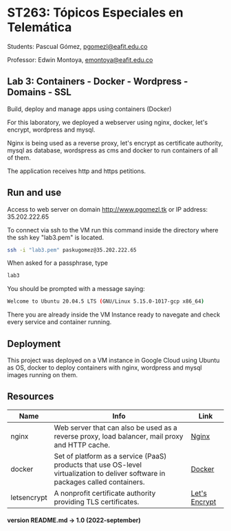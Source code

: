 # ST263: Tópicos Especiales en Telemática
Students: Pascual Gómez, pgomezl@eafit.edu.co

Professor: Edwin Montoya, emontoya@eafit.edu.co

## Lab 3: Containers - Docker - Wordpress - Domains - SSL
Build, deploy and manage apps using containers (Docker)

For this laboratory, we deployed a webserver using nginx, docker, let's encrypt, wordpress and mysql.

Nginx is being used as a reverse proxy, let's encrypt as certificate authority, mysql as database, wordspress as cms and docker to run containers of all of them.

The application receives http and https petitions.

## Run and use
Access to web server on domain http://www.pgomezl.tk or IP address: 35.202.222.65

To connect via ssh to the VM run this command inside the directory where the ssh key "lab3.pem" is located.
```bash
ssh -i "lab3.pem" paskugomez@35.202.222.65
```
When asked for a passphrase, type
```bash
lab3
```
You should be prompted  with a message saying:
```bash
Welcome to Ubuntu 20.04.5 LTS (GNU/Linux 5.15.0-1017-gcp x86_64)
```
There you are already inside the VM Instance ready to navegate and check every service and container running.

## Deployment
This project was deployed on a VM instance in Google Cloud using Ubuntu as OS, docker to deploy containers with nginx, wordpress and mysql images running on them.

## Resources
|Name|Info|Link|
|------|-----------|----|
|nginx|Web server that can also be used as a reverse proxy, load balancer, mail proxy and HTTP cache.|[Nginx](https://nginx.org/en/docs/)|
|docker|Set of platform as a service (PaaS) products that use OS-level virtualization to deliver software in packages called containers.|[Docker](https://www.docker.com/)|
|letsencrypt|A nonprofit certificate authority providing TLS certificates.|[Let's Encrypt](https://letsencrypt.org/)|

#### version README.md -> 1.0 (2022-september)
